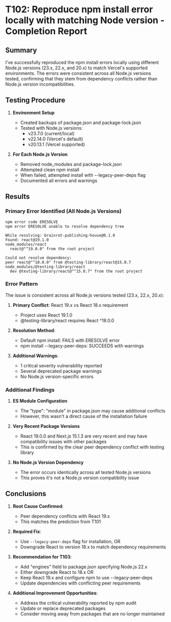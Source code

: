 # T102: Reproduce npm install error locally with matching Node version - Completion Report

## Summary

I've successfully reproduced the npm install errors locally using different Node.js versions (23.x, 22.x, and 20.x) to match Vercel's supported environments. The errors were consistent across all Node.js versions tested, confirming that they stem from dependency conflicts rather than Node.js version incompatibilities.

## Testing Procedure

1. **Environment Setup**
   - Created backups of package.json and package-lock.json
   - Tested with Node.js versions:
     - v23.7.0 (current/local)
     - v22.14.0 (Vercel's default)
     - v20.13.1 (Vercel supported)

2. **For Each Node.js Version**
   - Removed node_modules and package-lock.json
   - Attempted clean npm install
   - When failed, attempted install with --legacy-peer-deps flag
   - Documented all errors and warnings

## Results

### Primary Error Identified (All Node.js Versions)

```
npm error code ERESOLVE
npm error ERESOLVE unable to resolve dependency tree

While resolving: brainrot-publishing-house@0.1.0
Found: react@19.1.0
node_modules/react
  react@"^19.0.0" from the root project

Could not resolve dependency:
peer react@"^18.0.0" from @testing-library/react@15.0.7
node_modules/@testing-library/react
  dev @testing-library/react@"^15.0.7" from the root project
```

### Error Pattern

The issue is consistent across all Node.js versions tested (23.x, 22.x, 20.x):

1. **Primary Conflict**: React 19.x vs React 18.x requirement
   - Project uses React 19.1.0
   - @testing-library/react requires React ^18.0.0

2. **Resolution Method**: 
   - Default npm install: FAILS with ERESOLVE error
   - npm install --legacy-peer-deps: SUCCEEDS with warnings

3. **Additional Warnings**:
   - 1 critical severity vulnerability reported
   - Several deprecated package warnings
   - No Node.js version-specific errors

### Additional Findings

1. **ES Module Configuration**
   - The "type": "module" in package.json may cause additional conflicts
   - However, this wasn't a direct cause of the installation failure

2. **Very Recent Package Versions**
   - React 19.0.0 and Next.js 15.1.3 are very recent and may have compatibility issues with other packages
   - This is confirmed by the clear peer dependency conflict with testing library

3. **No Node.js Version Dependency**
   - The error occurs identically across all tested Node.js versions
   - This proves it's not a Node.js version compatibility issue

## Conclusions

1. **Root Cause Confirmed**: 
   - Peer dependency conflicts with React 19.x
   - This matches the prediction from T101

2. **Required Fix**:
   - Use `--legacy-peer-deps` flag for installation, OR
   - Downgrade React to version 18.x to match dependency requirements

3. **Recommendation for T103**:
   - Add "engines" field to package.json specifying Node.js 22.x
   - Either downgrade React to 18.x OR
   - Keep React 19.x and configure npm to use --legacy-peer-deps
   - Update dependencies with conflicting peer requirements

4. **Additional Improvement Opportunities**:
   - Address the critical vulnerability reported by npm audit
   - Update or replace deprecated packages
   - Consider moving away from packages that are no longer maintained